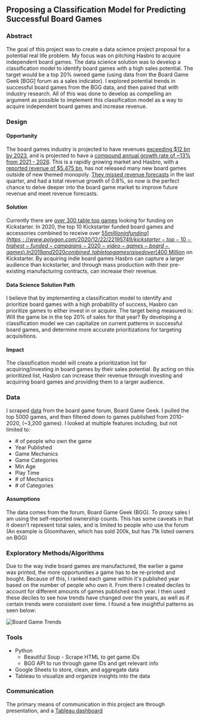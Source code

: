 
## Proposing a Classification Model for Predicting Successful Board Games

### Abstract
The goal of this project was to create a data science project proposal for a potential real life problem. My focus was on pitching Hasbro to acquire independent board games. The data science solution was to develop a classification model to identify board games with a high sales potential. The target would be a top 20% owned game (using data from the Board Game Geek [BGG] forum as a sales indicator). I explored potential trends in successful board games from the BGG data, and then paired that with industry research.  All of this was done to develop as compelling an argument as possible to implement this classification model as a way to acquire independent board games and increase revenue.

### Design
#### Opportunity
The board games industry is projected to have revenues [exceeding $12 bn by 2023](https://www.prnewswire.com/news-releases/board-games-market---global-outlook-and-forecast-2018-2023-300763553.html), and is projected to have a [compound annual growth rate of ~13% from 2021 - 2026](https://www.reportlinker.com/p05482343/Board-Games-Market-Global-Outlook-and-Forecast.html). This is a rapidly growing market and Hasbro, with a [reported revenue of $5.475 bn](https://www.macrotrends.net/stocks/charts/HAS/hasbro/revenue), has not released many new board games outside of new themed monopoly. [They missed revenue forecasts](https://www.thestreet.com/investing/hasbro-swings-to-first-quarter-profit-misses-on-revenue) in the last quarter, and had a total revenue growth of 0.8%, so now is the perfect chance to delve deeper into the board game market to improve future revenue and meet revenue forecasts. 

#### Solution
Currently there are [over 300 table top games](https://www.kickstarter.com/discover/advanced?state=live&category_id=34&sort=magic&seed=2702421&page=1) looking for funding on Kickstarter. In 2020, the top 10 Kickstarter funded board games and accessories combined to receive over [$55 million in funding](https://www.polygon.com/2020/12/22/22195749/kickstarter-top-10-highest-funded-campaigns-2020-video-games-board-games). In 2019 and 2020 combined, table top games raised over [$400 Million](https://www.polygon.com/2020/12/22/22195749/kickstarter-top-10-highest-funded-campaigns-2020-video-games-board-games) on Kickstarter. By acquiring indie board games Hasbro can capture a larger audience than kickstarter, and through mass production with their pre-existing manufacturing contracts, can increase their revenue.

#### Data Science Solution Path
I believe that by implementing a classification model to identify and prioritize board games with a high probability of success, Hasbro can prioritize games to either invest in or acquire. The target being measured is: Will the game be in the top 20% of sales for that year? By developing a classification model we can capitalize on current patterns in successful board games, and determine more accurate prioritizations for targeting acquisitions.

#### Impact
The classification model will create a prioritization list for acquiring/investing in board games by their sales potential. By acting on this prioritized list, Hasbro can increase their revenue through investing and acquiring board games and providing them to a larger audience.


### Data
I scraped [data](https://docs.google.com/spreadsheets/d/1N-DjsJLlzr47ExjPzLv-RoBvkZrRhgc6mOURbDNmqZw/edit?usp=sharing) from the board game forum, Board Game Geek. I pulled the top 5000 games, and then filtered down to games published from 2010-2020, (~3,200 games). I looked at multiple features including, but not limited to:
* \# of people who own the game
* Year Published
* Game Mechanics
* Game Categories
* Min Age
* Play Time
* \# of Mechanics
* \# of Categories

#### Assumptions

The data comes from the forum, Board Game Geek (BGG). To proxy sales I am using the self-reported ownership counts. This has some caveats in that it doesn't represent total sales, and is limited to people who use the forum (An example is Gloomhaven, which has sold 200k, but has 71k listed owners on BGG)

### Exploratory Methods/Algorithms
Due to the way indie board games are manufactured, the earlier a game was printed, the more opportunities a game has to be re-printed and bought. Because of this, I ranked each game within it's published year based on the number of people who own it. From there I created deciles to account for different amounts of games published each year. I then used these deciles to see how trends have changed over the years, as well as if certain trends were consistent over time. I found a few insightful patterns as seen below:

![Board Game Trends](https://user-images.githubusercontent.com/75561764/119871544-64018780-bed7-11eb-9b17-1142068bb4d1.png)

### Tools
* Python 
  * Beautiful Soup - Scrape HTML to get game IDs
  * BGG API to run through game IDs and get relevant info
* Google Sheets to store, clean, and aggregate data
* Tableau to visualize and organize insights into the data

### Communication
The primary means of communication in this project are through presentation, and a [Tableau dashboard](https://public.tableau.com/views/BoardGameExploration/BoardGameTrends?:language=en-US&:retry=yes&:display_count=n&:origin=viz_share_link)
